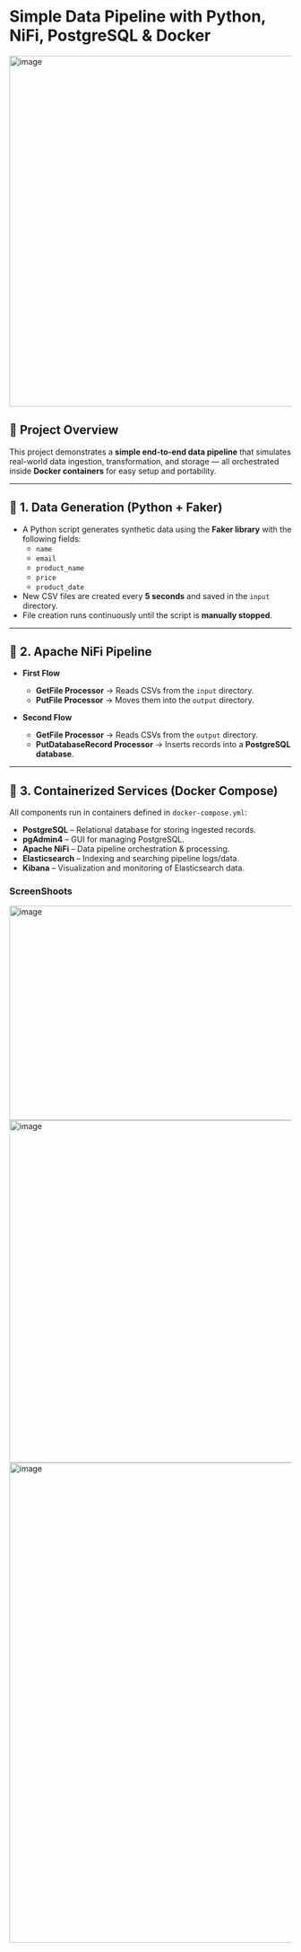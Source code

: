 # Simple Data Pipeline with Python, NiFi, PostgreSQL & Docker  
<img width="1117" height="625" alt="image" src="https://github.com/user-attachments/assets/8dce5ca4-a57e-46b6-87c1-33d8d816c146" />


## 📌 Project Overview  
This project demonstrates a **simple end-to-end data pipeline** that simulates real-world data ingestion, transformation, and storage — all orchestrated inside **Docker containers** for easy setup and portability.  

---

## 🔹 1. Data Generation (Python + Faker)  
- A Python script generates synthetic data using the **Faker library** with the following fields:  
  - `name`  
  - `email`  
  - `product_name`  
  - `price`  
  - `product_date`  
- New CSV files are created every **5 seconds** and saved in the `input` directory.  
- File creation runs continuously until the script is **manually stopped**.  

---

## 🔹 2. Apache NiFi Pipeline  
- **First Flow**  
  - **GetFile Processor** → Reads CSVs from the `input` directory.  
  - **PutFile Processor** → Moves them into the `output` directory.  

- **Second Flow**  
  - **GetFile Processor** → Reads CSVs from the `output` directory.  
  - **PutDatabaseRecord Processor** → Inserts records into a **PostgreSQL database**.  

---

## 🔹 3. Containerized Services (Docker Compose)  
All components run in containers defined in `docker-compose.yml`:  

- **PostgreSQL** – Relational database for storing ingested records.  
- **pgAdmin4** – GUI for managing PostgreSQL.  
- **Apache NiFi** – Data pipeline orchestration & processing.  
- **Elasticsearch** – Indexing and searching pipeline logs/data.  
- **Kibana** – Visualization and monitoring of Elasticsearch data.  



### ScreenShoots
<img width="1448" height="382" alt="image" src="https://github.com/user-attachments/assets/5b244e5a-94c6-4002-92b4-38e66d90f048" />
<img width="1234" height="610" alt="image" src="https://github.com/user-attachments/assets/3c5bcbac-fdde-4c63-b1ee-4479010e8a1d" />
<img width="1908" height="855" alt="image" src="https://github.com/user-attachments/assets/230df5c4-e0f2-4235-93ec-68f2d0e25132" />




